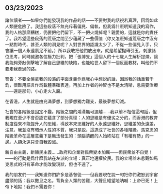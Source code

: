 ## 03/23/2023

諸位讀者——如果你們能發現我的作品的話——不要對我的話視若真理，因爲如此人類便危險了。我這些段落不無充斥著偏見、偏執，但我爲什麽明知道我的寫作，我的人格那麽糟糕，仍要把他們留下，不一把火燒掉呢？親愛的，這就是你的責任了。我希望這些段落的荒唐之間至少蘊藏了一些價值（你又怎麽知道荒唐之中沒有一點對時代、甚至人類的洞見呢？人對世界的認識太少了，不從一些偏見入手，只會讓一個人永遠裹足不前。）所以我敢把他們放出來，就是希望抛磚引玉，刺激諸位思考，同時誠邀各位極力批判，把「張博旻」這個人的十七歲人生解析提煉，讓我能夠旁敲側擊地了解自己思維的缺陷，也能給世人留下一個反面教材，叫他們不要走我走過的路。

警告：不要全盤拿我的段落的字面含義作爲我心中想説的話，因爲我的話重若千鈞，很難用語言作爲載體準確表達。再加上作者的神智也不是太清晰，急需要治療——還是那句，小心走火入魔。

在香港，人生就是由充滿夢想，到夢想獨力難支，最後夢想幻滅。

社會的各階級是固定不變，階級之間的鴻溝無可逾越......我以前不相信這句話，但我現在至少不會否認它蘊含了部分真理：人的思維是有優劣之分的，而香港的教育制度從來不能提升人的思維，導致本來思維好的人永遠思維好，思維差的永遠差。注意，我並沒有暗示人性的本質，我只是説，這造成了社會的各種階級。馬克思的階級革命在這層意義下是無法發生的：頭腦清醒的人始終站在「有權有勢」的一邊。人類永遠只會自我毀滅。

新自由主義，新殖民主義......政府和企業對民衆變本加厲——但民衆並不自覺！——的行動是爲什麽我站在左派的立場：真正地還權於民。我的立場並未悲觀如馬克思式的只有革命才能改變現狀，但也不遠了。

我的朋友們——我知道你們許多是基督徒——但我要現在說一句把你們激怒到宇宙盡頭的話：我以撒旦之名，背負全人類的苦難，大聲且絕望地呐喊：上帝已死！上帝下地獄！我們不需要你！
